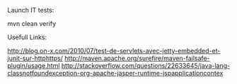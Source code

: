 Launch IT tests:

mvn clean verify

Usefull Links:

http://blog.on-x.com/2010/07/test-de-servlets-avec-jetty-embedded-et-junit-sur-httphttps/
http://maven.apache.org/surefire/maven-failsafe-plugin/usage.html
http://stackoverflow.com/questions/22633645/java-lang-classnotfoundexception-org-apache-jasper-runtime-jspapplicationcontex

